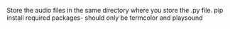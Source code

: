 Store the audio files in the same directory where you store the .py file.
pip install required packages- should only be termcolor and playsound
